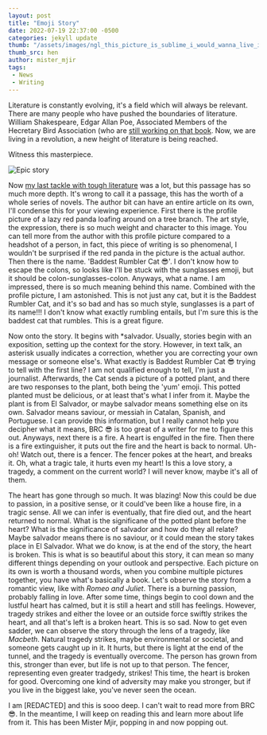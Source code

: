 ```yaml
---
layout: post
title: "Emoji Story"
date: 2022-07-19 22:37:00 -0500
categories: jekyll update
thumb: "/assets/images/ngl_this_picture_is_sublime_i_would_wanna_live_in_it_for_a_little_bit.jpg"
thumb_src: hen
author: mister_mjir
tags:
 - News
 - Writing
---
```


Literature is constantly evolving, it's a field which will always be relevant. There are many people who have pushed the boundaries of literature. William
Shakespeare, Edgar Allan Poe, Associated Members of the Hecretary Bird Association
(who are [still working on that book](https://hecrenews.github.io/jekyll/update/2020/08/02/update-on-the-m-and-m.html). Now, we are living in a revolution, a new
height of literature is being reached.

Witness this masterpiece.

![Epic story](https://hecrenews.github.io/assets/images/a_picture_is_a_thousand_words_but_these_emojis_can_express_so_much_more_i_feel_so_englightened.png)

Now [my last tackle with tough literature](https://hecrenews.github.io/jekyll/update/2021/07/20/getting-your-goat.html) was a lot, but this passage has so much more
depth. It's wrong to call it a passage, this has the worth of a whole series of novels. The author bit can have an entire article on its own, I'll condense this for
your viewing experience. First there is the profile picture of a lazy red panda loafing around on a tree branch. The art style, the expression, there is so much
weight and character to this image. You can tell more from the author with this profile picture compared to a headshot of a person, in fact, this piece of writing is
so phenomenal, I wouldn't be surprised if the red panda in the picture is the actual author. Then there is the name. 'Baddest Rumbler Cat :sunglasses:'. I don't know
how to escape the colons, so looks like I'll be stuck with the sunglasses emoji, but it should be colon-sunglasses-colon. Anyways, what a name. I am impressed, there
is so much meaning behind this name. Combined with the profile picture, I am astonished. This is not just any cat, but it is the Baddest Rumbler Cat, and it's so bad
and has so much style, sunglasses is a part of its name!!! I don't know what exactly rumbling entails, but I'm sure this is the baddest cat that rumbles. This is a
great figure.

Now onto the story. It begins with \*salvador. Usually, stories begin with an exposition, setting up the context for the story. However, in text talk, an asterisk
usually indicates a correction, whether you are correcting your own message or someone else's. What exactly is Baddest Rumbler Cat :sunglasses: trying to tell with
the first line? I am not qualified enough to tell, I'm just a journalist. Afterwards, the Cat sends a picture of a potted plant, and there are two responses to the
plant, both being the 'yum' emoji. This potted planted must be delicious, or at least that's what I infer from it. Maybe the plant is from El Salvador, or maybe
salvador means something else on its own. Salvador means saviour, or messiah in Catalan, Spanish, and Portuguese. I can provide this information, but I really
cannot help you decipher what it means, BRC 😎 is too great of a writer for me to figure this out. Anyways, next there is a fire. A heart is engulfed in the fire.
Then there is a fire extinguisher, it puts out the fire and the heart is back to normal. Uh-oh! Watch out, there is a fencer. The fencer pokes at the heart, and breaks
it. Oh, what a tragic tale, it hurts even my heart! Is this a love story, a tragedy, a comment on the current world? I will never know, maybe it's all of them.

The heart has gone through so much. It was blazing! Now this could be due to passion, in a positive sense, or it could've been like a house fire, in a tragic sense.
All we can infer is eventually, that fire died out, and the heart returned to normal. What is the significane of the potted plant before the heart? What is the
significance of salvador and how do they all relate? Maybe salvador means there is no saviour, or it could mean the story takes place in El Salvador. What we do
know, is at the end of the story, the heart is broken. This is what is so beautiful about this story, it can mean so many different things depending on your outlook
and perspective. Each picture on its own is worth a thousand words, when you combine multiple pictures together, you have what's basically a book. Let's observe
the story from a romantic view, like with *Romeo and Juliet*. There is a burning passion, probably falling in love. After some time, things begin to cool down and
the lustful heart has calmed, but it is still a heart and still has feelings. However, tragedy strikes and either the lovee or an outside force swiftly strikes the
heart, and all that's left is a broken heart. This is so sad. Now to get even sadder, we can observe the story through the lens of a tragedy, like *Macbeth*. Natural
tragedy strikes, maybe environmental or societal, and someone gets caught up in it. It hurts, but there is light at the end of the tunnel, and the tragedy is
eventually overcome. The person has grown from this, stronger than ever, but life is not up to that person. The fencer, representing even greater tradgedy, strikes!
This time, the heart is broken for good. Overcoming one kind of adversity may make you stronger, but if you live in the biggest lake, you've never seen the ocean.

I am [REDACTED] and this is sooo deep. I can't wait to read more from BRC 😎. In the meantime, I will keep on reading this and learn more about life from it.
This has been Mister Mjir, popping in and now popping out.
